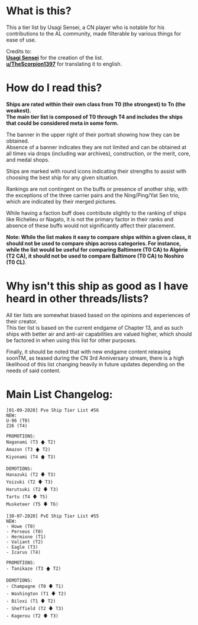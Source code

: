 # What is this?
This a tier list by Usagi Sensei, a CN player who is notable for his contributions to the AL community, made filterable by various things for ease of use.  

Credits to:  
**[Usagi Sensei](https://space.bilibili.com/24889090)** for the creation of the list.  
**[u/TheScorpion1397](https://www.reddit.com/user/TheScorpion1397/)** for translating it to english.  


# How do I read this?
**Ships are rated within their own class from T0 (the strongest) to Tn (the weakest).  
The main tier list is composed of T0 through T4 and includes the ships that could be considered meta in some form.**  

The banner in the upper right of their portrait showing how they can be obtained.  
Absence of a banner indicates they are not limited and can be obtained at all times via drops (including war archives), construction, or the merit, core, and medal shops.  

Ships are marked with round icons indicating their strengths to assist with choosing the best ship for any given situation.  

Rankings are not contingent on the buffs or presence of another ship, with the exceptions of the three carrier pairs and the Ning/Ping/Yat Sen trio, which are indicated by their merged pictures.  

While having a faction buff does contribute slightly to the ranking of ships like Richelieu or Nagato, it is not the primary factor in their ranks and absence of these buffs would not significantly affect their placement.  

**Note: While the list makes it easy to compare ships within a given class, it should not be used to compare ships across categories. For instance, while the list would be useful for comparing Baltimore (T0 CA) to Algérie (T2 CA), it should not be used to compare Baltimore (T0 CA) to Noshiro (T0 CL)**.  

# Why isn't this ship as good as I have heard in other threads/lists?  
All tier lists are somewhat biased based on the opinions and experiences of their creator.  
This tier list is based on the current endgame of Chapter 13, and as such ships with better air and anti-air capabilities are valued higher, which should be factored in when using this list for other purposes.  

Finally, it should be noted that with new endgame content releasing soonTM, as teased during the CN 3rd Anniversary stream, there is a high likelihood of this list changing heavily in future updates depending on the needs of said content.

# Main List Changelog:
```
[01-09-2020] Pve Ship Tier List #56
NEW:
U-96 (T0)
Z26 (T4)

PROMOTIONS:
Naganami (T3 🡅 T2)
Amazon (T3 🡅 T2)
Kiyonami (T4 🡅 T3)

DEMOTIONS:
Hanazuki (T2 🡇 T3)
Yoizuki (T2 🡇 T3)
Harutsuki (T2 🡇 T3)
Tartu (T4 🡇 T5)
Musketeer (T5 🡇 T6)

[30-07-2020] PvE Ship Tier List #55
NEW:
- Howe (T0)  
- Perseus (T0)  
- Hermione (T1)  
- Valiant (T2)    
- Eagle (T3)  
- Icarus (T4)  

PROMOTIONS:
- Tanikaze (T3 🡅 T2)  

DEMOTIONS:
- Champagne (T0 🡇 T1)  
- Washington (T1 🡇 T2)  
- Biloxi (T1 🡇 T2)  
- Sheffield (T2 🡇 T3)  
- Kagerou (T2 🡇 T3)  
```
